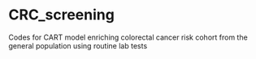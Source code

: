 # CRC_screening
Codes for CART model enriching colorectal cancer risk cohort from the general population using routine lab tests
